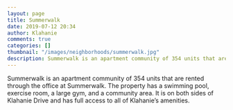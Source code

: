 ```yaml
---
layout: page
title: Summerwalk
date: 2019-07-12 20:34
author: Klahanie
comments: true
categories: []
thumbnail: "/images/neighborhoods/summerwalk.jpg"
description: Summerwalk is an apartment community of 354 units that are rented through the office at Summerwalk. The property has a swimming pool, exercise room, a large gym,  and a community area. It is on both sides of Klahanie Drive and has full access to all of Klahanie’s amenities.
---
```

Summerwalk is an apartment community of 354 units that are rented through the office at Summerwalk. The property has a swimming pool, exercise room, a large gym,  and a community area. It is on both sides of Klahanie Drive and has full access to all of Klahanie’s amenities.

<object type="image/svg+xml" data="/images/neighborhoods/summerwalk.svg" class="img-fluid"/>
